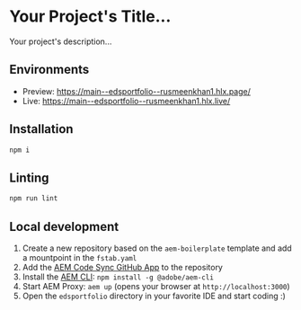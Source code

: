 # Your Project's Title...
Your project's description...

## Environments
- Preview: https://main--edsportfolio--rusmeenkhan1.hlx.page/
- Live: https://main--edsportfolio--rusmeenkhan1.hlx.live/

## Installation

```sh
npm i
```

## Linting

```sh
npm run lint
```

## Local development

1. Create a new repository based on the `aem-boilerplate` template and add a mountpoint in the `fstab.yaml`
1. Add the [AEM Code Sync GitHub App](https://github.com/apps/aem-code-sync) to the repository
1. Install the [AEM CLI](https://github.com/adobe/helix-cli): `npm install -g @adobe/aem-cli`
1. Start AEM Proxy: `aem up` (opens your browser at `http://localhost:3000`)
1. Open the `edsportfolio` directory in your favorite IDE and start coding :)

